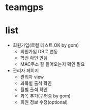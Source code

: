 # teamgps 

# list
  - 회원가입(로컬 테스트 OK by gom)
     - 회원가입 DB로 연동
     - 학번 확인 안됨
     - MAC주소 잘 들어오는지 확인 필요
  - 관리자 페이지
     - 관리자 view
     - 과목별 출석 확인
     - 월별 출석 확인
     - 과목 추가(구현중 by gom)
     - 회원 정보 수정(optional)
